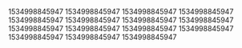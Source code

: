 1534998845947
1534998845947
1534998845947
1534998845947
1534998845947
1534998845947
1534998845947
1534998845947
1534998845947
1534998845947
1534998845947
1534998845947
1534998845947
1534998845947
1534998845947